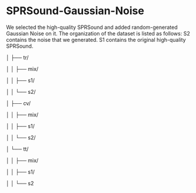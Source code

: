 # SPRSound-Gaussian-Noise
We selected the high-quality SPRSound and added random-generated Gaussian Noise on it.
The organization of the dataset is listed as follows:
S2 contains the noise that we generated.
S1 contains the original high-quality SPRSound.

│   ├── tr/

│   │   ├── mix/

│   │   ├── s1/

│   │   └── s2/


│   ├── cv/

│   │   ├── mix/

│   │   ├── s1/

│   │   └── s2/


│   └── tt/

│   │   ├── mix/

│   │   ├── s1/

│   │   └── s2
